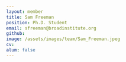 ```yaml
---
layout: member
title: Sam Freeman
position: Ph.D. Student
email: sfreeman@broadinstitute.org
github: 
image: /assets/images/team/Sam_Freeman.jpeg
cv:
alum: false
---
```


